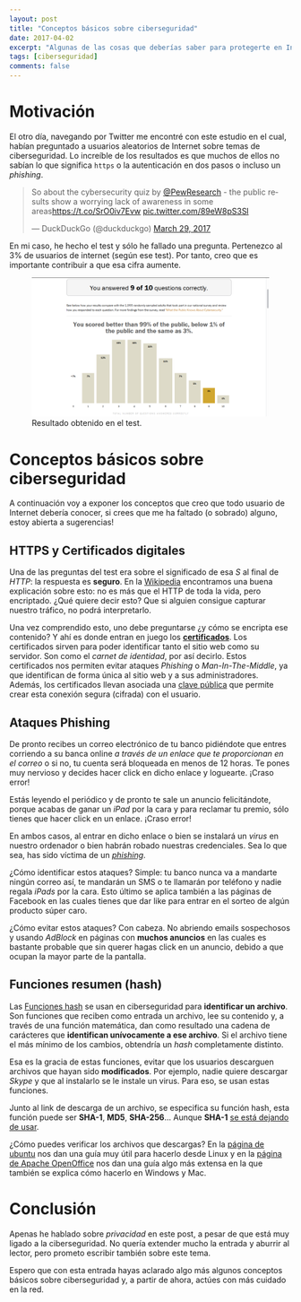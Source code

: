 ```yaml
---
layout: post
title: "Conceptos básicos sobre ciberseguridad"
date: 2017-04-02
excerpt: "Algunas de las cosas que deberías saber para protegerte en Internet"
tags: [ciberseguridad]
comments: false
---
```


# Motivación

El otro día, navegando por Twitter me encontré con este estudio en el cual, habían preguntado a usuarios aleatorios de Internet sobre temas de ciberseguridad. Lo increíble de los resultados es que muchos de ellos no sabían lo que significa `https` o la autenticación en dos pasos o incluso un _phishing_.

<blockquote class="twitter-tweet" data-lang="en"><p lang="en" dir="ltr">So about the cybersecurity quiz by <a href="https://twitter.com/pewresearch">@PewResearch</a> - the public results show a worrying lack of awareness in some areas<a href="https://t.co/SrO0iv7Evw">https://t.co/SrO0iv7Evw</a> <a href="https://t.co/89eW8pS3Sl">pic.twitter.com/89eW8pS3Sl</a></p>&mdash; DuckDuckGo (@duckduckgo) <a href="https://twitter.com/duckduckgo/status/847088151369728000">March 29, 2017</a></blockquote>
<script async src="//platform.twitter.com/widgets.js" charset="utf-8"></script>

En mi caso, he hecho el test y sólo he fallado una pregunta. Pertenezco al 3% de usuarios de internet (según ese test). Por tanto, creo que es importante contribuir a que esa cifra aumente.

<figure>
    <img src="/assets/images/ciberseguridad/MiResultado.png">
    <figcaption>Resultado obtenido en el test.</figcaption>
</figure>

# Conceptos básicos sobre ciberseguridad

A continuación voy a exponer los conceptos que creo que todo usuario de Internet debería conocer, si crees que me ha faltado (o sobrado) alguno, estoy abierta a sugerencias!

## HTTPS y Certificados digitales
Una de las preguntas del test era sobre el significado de esa _S_ al final de _HTTP_: la respuesta es __seguro__. En la <a href="https://en.wikipedia.org/wiki/HTTPS" target="_blank">Wikipedia</a> encontramos una buena explicación sobre esto: no es más que el HTTP de toda la vida, pero encriptado. ¿Qué quiere decir esto? Que si alguien consigue capturar nuestro tráfico, no podrá interpretarlo.

Una vez comprendido esto, uno debe preguntarse ¿y cómo se encripta ese contenido? Y ahí es donde entran en juego los <a href="https://en.wikipedia.org/wiki/Public_key_certificate" target="_blank">__certificados__</a>. Los certificados sirven para poder identificar tanto el sitio web como su servidor. Son como el _carnet de identidad_, por así decirlo. Estos certificados nos permiten evitar ataques _Phishing_ o _Man-In-The-Middle_, ya que identifican de forma única al sitio web y a sus administradores. Además, los certificados llevan asociada una <a href="https://en.wikipedia.org/wiki/Public-key_cryptography" target="_blank">clave pública</a> que permite crear esta conexión segura (cifrada) con el usuario. 

## Ataques Phishing
De pronto recibes un correo electrónico de tu banco pidiéndote que entres corriendo a su banca online _a través de un enlace que te proporcionan en el correo_ o si no, tu cuenta será bloqueada en menos de 12 horas. Te pones muy nervioso y decides hacer click en dicho enlace y loguearte. ¡Craso error!

Estás leyendo el periódico y de pronto te sale un anuncio felicitándote, porque acabas de ganar un _iPad_ por la cara y para reclamar tu premio, sólo tienes que hacer click en un enlace. ¡Craso error!

En ambos casos, al entrar en dicho enlace o bien se instalará un _virus_ en nuestro ordenador o bien habrán robado nuestras credenciales. Sea lo que sea, has sido víctima de un <a href="https://en.wikipedia.org/wiki/Phishing" target="_blank">_phishing_</a>. 

¿Cómo identificar estos ataques? Simple: tu banco nunca va a mandarte ningún correo así, te mandarán un SMS o te llamarán por teléfono y nadie regala _iPads_ por la cara. Esto último se aplica también a las páginas de Facebook en las cuales tienes que dar like para entrar en el sorteo de algún producto súper caro.

¿Cómo evitar estos ataques? Con cabeza. No abriendo emails sospechosos y usando _AdBlock_ en páginas con __muchos anuncios__ en las cuales es bastante probable que sin querer hagas click en un anuncio, debido a que ocupan la mayor parte de la pantalla.

## Funciones resumen (hash)
Las <a href="https://en.wikipedia.org/wiki/Cryptographic_hash_function" target="_blank">Funciones hash</a> se usan en ciberseguridad para __identificar un archivo__. Son funciones que reciben como entrada un archivo, lee su contenido y, a través de una función matemática, dan como resultado una cadena de carácteres que __identifican unívocamente a ese archivo__. Si el archivo tiene el más mínimo de los cambios, obtendría un _hash_ completamente distinto.

Esa es la gracia de estas funciones, evitar que los usuarios descarguen archivos que hayan sido __modificados__. Por ejemplo, nadie quiere descargar _Skype_ y que al instalarlo se le instale un virus. Para eso, se usan estas funciones.

Junto al link de descarga de un archivo, se especifica su función hash, esta función puede ser __SHA-1__, __MD5__, __SHA-256__... Aunque __SHA-1__ <a href="http://www.infoworld.com/article/3173845/encryption/google-kills-sha-1-with-successful-collision-attack.html" target="_blank">se está dejando de usar</a>.

¿Cómo puedes verificar los archivos que descargas? En la <a href="https://www.ubuntu.com/download/how-to-verify" target="_blank">página de ubuntu</a> nos dan una guía muy útil para hacerlo desde Linux y en la <a href="https://www.openoffice.org/download/checksums.html" target="_blank">página de Apache OpenOffice</a> nos dan una guía algo más extensa en la que también se explica cómo hacerlo en Windows y Mac.

# Conclusión
Apenas he hablado sobre _privacidad_ en este post, a pesar de que está muy ligado a la ciberseguridad. No quería extender mucho la entrada y aburrir al lector, pero prometo escribir también sobre este tema.

Espero que con esta entrada hayas aclarado algo más algunos conceptos básicos sobre ciberseguridad y, a partir de ahora, actúes con más cuidado en la red.
